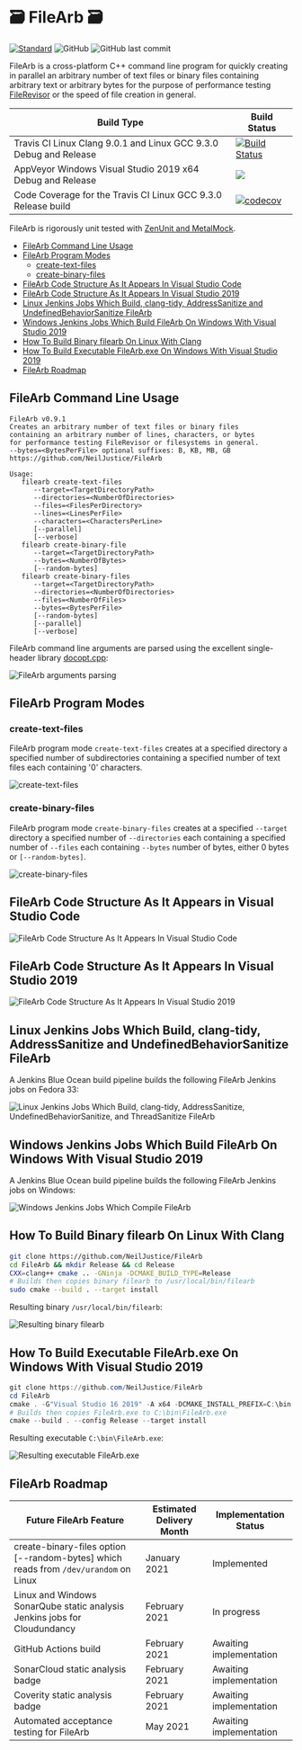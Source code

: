 # 🗃️ FileArb 🗃️

[![Standard](https://img.shields.io/badge/c%2B%2B-20-blue.svg)](https://en.wikipedia.org/wiki/C%2B%2B20) ![GitHub](https://img.shields.io/github/license/NeilJustice/FileArb) ![GitHub last commit](https://img.shields.io/github/last-commit/NeilJustice/FileArb)

FileArb is a cross-platform C++ command line program for quickly creating in parallel an arbitrary number of text files or binary files containing arbitrary text or arbitrary bytes for the purpose of performance testing <a href="https://github.com/NeilJustice/FileRevisor">FileRevisor</a> or the speed of file creation in general.

|Build Type|Build Status|
|----------|------------|
|Travis CI Linux Clang 9.0.1 and Linux GCC 9.3.0 Debug and Release|[![Build Status](https://travis-ci.com/NeilJustice/FileArb.svg?branch=main)](https://travis-ci.com/NeilJustice/FileArb)|
|AppVeyor Windows Visual Studio 2019 x64 Debug and Release|<a href="https://ci.appveyor.com/project/NeilJustice/FileArb"><img src="https://ci.appveyor.com/api/projects/status/ky25lmolb009xq0s?svg=true"/></a>|
|Code Coverage for the Travis CI Linux GCC 9.3.0 Release build|[![codecov](https://codecov.io/gh/NeilJustice/FileArb/branch/main/graph/badge.svg)](https://codecov.io/gh/NeilJustice/FileArb)|

FileArb is rigorously unit tested with <a href="https://github.com/NeilJustice/ZenUnitAndMetalMock">ZenUnit and MetalMock</a>.

* [FileArb Command Line Usage](#filearb-command-line-usage)
* [FileArb Program Modes](#filearb-program-modes)
   * [create-text-files](#create-text-files)
   * [create-binary-files](#create-binary-files)
* [FileArb Code Structure As It Appears In Visual Studio Code](#filearb-code-structure-as-it-appears-in-visual-studio-code)
* [FileArb Code Structure As It Appears In Visual Studio 2019](#filearb-code-structure-as-it-appears-in-visual-studio-2019)
* [Linux Jenkins Jobs Which Build, clang-tidy, AddressSanitize and UndefinedBehaviorSanitize FileArb](#linux-jenkins-jobs-which-build-clang-tidy-addresssanitize-and-undefinedbehaviorsanitize-filearb)
* [Windows Jenkins Jobs Which Build FileArb On Windows With Visual Studio 2019](#windows-jenkins-jobs-which-build-filearb-on-windows-with-visual-studio-2019)
* [How To Build Binary filearb On Linux With Clang](#how-to-build-binary-filearb-on-linux-with-clang)
* [How To Build Executable FileArb.exe On Windows With Visual Studio 2019](#how-to-build-executable-filearbexe-on-windows-with-visual-studio-2019)
* [FileArb Roadmap](#filearb-roadmap)

## FileArb Command Line Usage

```
FileArb v0.9.1
Creates an arbitrary number of text files or binary files
containing an arbitrary number of lines, characters, or bytes
for performance testing FileRevisor or filesystems in general.
--bytes=<BytesPerFile> optional suffixes: B, KB, MB, GB
https://github.com/NeilJustice/FileArb

Usage:
   filearb create-text-files
      --target=<TargetDirectoryPath>
      --directories=<NumberOfDirectories>
      --files=<FilesPerDirectory>
      --lines=<LinesPerFile>
      --characters=<CharactersPerLine>
      [--parallel]
      [--verbose]
   filearb create-binary-file
      --target=<TargetDirectoryPath>
      --bytes=<NumberOfBytes>
      [--random-bytes]
   filearb create-binary-files
      --target=<TargetDirectoryPath>
      --directories=<NumberOfDirectories>
      --files=<NumberOfFiles>
      --bytes=<BytesPerFile>
      [--random-bytes]
      [--parallel]
      [--verbose]
```

FileArb command line arguments are parsed using the excellent single-header library [docopt.cpp](https://github.com/docopt/docopt.cpp):

![FileArb arguments parsing](Screenshots/DocoptArgumentsParsing.png)

## FileArb Program Modes

### create-text-files

FileArb program mode `create-text-files` creates at a specified directory a specified number of subdirectories containing a specified number of text files each containing '0' characters.

![create-text-files](Screenshots/create-text-files.png)

### create-binary-files

FileArb program mode `create-binary-files` creates at a specified `--target` directory a specified number of `--directories` each containing a specified number of `--files` each containing `--bytes` number of bytes, either 0 bytes or `[--random-bytes]`.

![create-binary-files](Screenshots/create-binary-files.png)

## FileArb Code Structure As It Appears in Visual Studio Code

![FileArb Code Structure As It Appears In Visual Studio Code](Screenshots/Linux/FileArbCodeStructureAsItAppearsInVisualStudioCode.png)

## FileArb Code Structure As It Appears In Visual Studio 2019

![FileArb Code Structure As It Appears In Visual Studio 2019](Screenshots/Windows/FileArbCodeStructureAsItAppearsInVisualStudio2019.png)

## Linux Jenkins Jobs Which Build, clang-tidy, AddressSanitize and UndefinedBehaviorSanitize FileArb

A Jenkins Blue Ocean build pipeline builds the following FileArb Jenkins jobs on Fedora 33:

![Linux Jenkins Jobs Which Build, clang-tidy, AddressSanitize, UndefinedBehaviorSanitize, and ThreadSanitize FileArb](Screenshots/Linux/LinuxFileArbJenkinsJobs.png)

## Windows Jenkins Jobs Which Build FileArb On Windows With Visual Studio 2019

A Jenkins Blue Ocean build pipeline builds the following FileArb Jenkins jobs on Windows:

![Windows Jenkins Jobs Which Compile FileArb](Screenshots/WindowsJenkinsJobsForFileArb.png)

## How To Build Binary filearb On Linux With Clang

```bash
git clone https://github.com/NeilJustice/FileArb
cd FileArb && mkdir Release && cd Release
CXX=clang++ cmake .. -GNinja -DCMAKE_BUILD_TYPE=Release
# Builds then copies binary filearb to /usr/local/bin/filearb
sudo cmake --build . --target install
```

Resulting binary `/usr/local/bin/filearb`:

![Resulting binary filearb](Screenshots/Linux/filearbBinaryOnLinux.png)

## How To Build Executable FileArb.exe On Windows With Visual Studio 2019

```powershell
git clone https://github.com/NeilJustice/FileArb
cd FileArb
cmake . -G"Visual Studio 16 2019" -A x64 -DCMAKE_INSTALL_PREFIX=C:\bin
# Builds then copies FileArb.exe to C:\bin\FileArb.exe
cmake --build . --config Release --target install
```

Resulting executable `C:\bin\FileArb.exe`:

![Resulting executable FileArb.exe](Screenshots/Windows/FileArbDotExe.png)

## FileArb Roadmap

|Future FileArb Feature|Estimated Delivery Month|Implementation Status|
|----------------------|------------------------|---------------------|
|create-binary-files option [--random-bytes] which reads from `/dev/urandom` on Linux|January 2021|Implemented|
|Linux and Windows SonarQube static analysis Jenkins jobs for Cloudundancy|February 2021|In progress|
|GitHub Actions build|February 2021|Awaiting implementation|
|SonarCloud static analysis badge|February 2021|Awaiting implementation|
|Coverity static analysis badge|February 2021|Awaiting implementation|
|Automated acceptance testing for FileArb|May 2021|Awaiting implementation|
